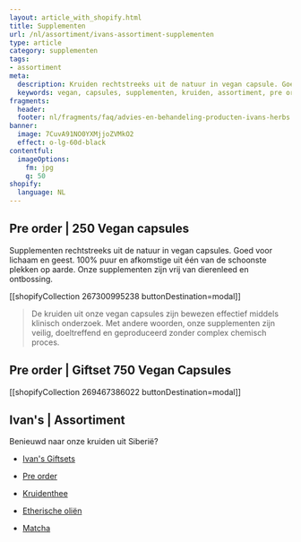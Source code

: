 ```yaml
---
layout: article_with_shopify.html
title: Supplementen
url: /nl/assortiment/ivans-assortiment-supplementen
type: article
category: supplementen
tags:
- assortiment
meta:
  description: Kruiden rechtstreeks uit de natuur in vegan capsule. Goed voor lichaam en geest. 100% puur en afkomstige uit één van de schoonste plekken op aarde. Onze supplementen zijn vrij van dierenleed en ontbossing.
  keywords: vegan, capsules, supplementen, kruiden, assortiment, pre order , collectie, kwaliteit, dierenleed, ontbossing
fragments:
  header:
  footer: nl/fragments/faq/advies-en-behandeling-producten-ivans-herbs
banner:
  image: 7CuvA91NO0YXMjjoZVMkO2
  effect: o-lg-60d-black
contentful:
  imageOptions:
    fm: jpg
    q: 50
shopify:
  language: NL
---
```

## Pre order  | 250 Vegan capsules

Supplementen rechtstreeks uit de natuur in vegan capsules. Goed voor lichaam en geest. 100% puur en afkomstige uit één van de schoonste plekken op aarde. Onze supplementen zijn vrij van dierenleed en ontbossing.

[[shopifyCollection 267300995238 buttonDestination=modal]]

> De kruiden uit onze vegan capsules zijn bewezen effectief middels klinisch onderzoek. Met andere woorden, onze supplementen zijn veilig, doeltreffend en geproduceerd zonder complex chemisch proces.

## Pre order | Giftset 750 Vegan Capsules

[[shopifyCollection 269467386022 buttonDestination=modal]]

## Ivan's | Assortiment

Benieuwd naar onze kruiden uit Siberië?

* [Ivan's Giftsets](/nl/assortiment/ivans-giftsets)

* [Pre order](/nl/assortiment/pre-order)

* [Kruidenthee](/nl/assortiment/ivans-assortiment-siberische-kruidenthee)

* [Etherische oliën](/nl/assortiment/ivans-assortiment-etherische-olien)

* [Matcha](/nl/assortiment/ivans-assortiment-siberische-matcha)
